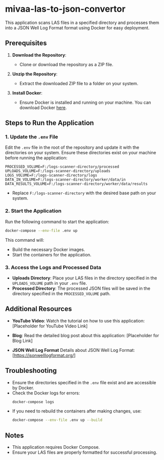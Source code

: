 # mivaa-las-to-json-convertor

This application scans LAS files in a specified directory and processes them into a JSON Well Log Format format using Docker for easy deployment.

## Prerequisites

1. **Download the Repository**:
   - Clone or download the repository as a ZIP file.

2. **Unzip the Repository**:
   - Extract the downloaded ZIP file to a folder on your system.

3. **Install Docker**:
   - Ensure Docker is installed and running on your machine. You can download Docker [here](https://www.docker.com/).

## Steps to Run the Application

### 1. Update the `.env` File

Edit the `.env` file in the root of the repository and update it with the directories on your system. Ensure these directories exist on your machine before running the application:

```env
PROCESSED_VOLUME=F:/logs-scanner-directory/processed
UPLOADS_VOLUME=F:/logs-scanner-directory/uploads
LOGS_VOLUME=F:/logs-scanner-directory/logs
DATA_IN_VOLUME=F:/logs-scanner-directory/worker/data/in
DATA_RESULTS_VOLUME=F:/logs-scanner-directory/worker/data/results
```

- Replace `F:/logs-scanner-directory` with the desired base path on your system.

### 2. Start the Application

Run the following command to start the application:

```bash
docker-compose --env-file .env up
```

This command will:
- Build the necessary Docker images.
- Start the containers for the application.

### 3. Access the Logs and Processed Data

- **Uploads Directory**:
  Place your LAS files in the directory specified in the `UPLOADS_VOLUME` path in your `.env` file.
- **Processed Directory**:
  The processed JSON files will be saved in the directory specified in the `PROCESSED_VOLUME` path.

## Additional Resources

- **YouTube Video**:
  Watch the tutorial on how to use this application: [Placeholder for YouTube Video Link]

- **Blog**:
  Read the detailed blog post about this application: [Placeholder for Blog Link]

- **JSON Well Log Format**
  Details about JSON Well Log Format: [https://jsonwelllogformat.org/]

## Troubleshooting

- Ensure the directories specified in the `.env` file exist and are accessible by Docker.
- Check the Docker logs for errors:
  ```bash
  docker-compose logs
  ```
- If you need to rebuild the containers after making changes, use:
  ```bash
  docker-compose --env-file .env up --build
  ```

## Notes

- This application requires Docker Compose.
- Ensure your LAS files are properly formatted for successful processing.
